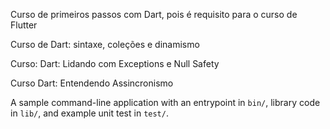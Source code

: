 Curso de primeiros passos com Dart, pois é requisito para o curso de Flutter

Curso de
Dart: sintaxe, coleções e dinamismo

Curso: Dart: Lidando com Exceptions e Null Safety

Curso Dart: Entendendo Assincronismo

A sample command-line application with an entrypoint in `bin/`, library code
in `lib/`, and example unit test in `test/`.
